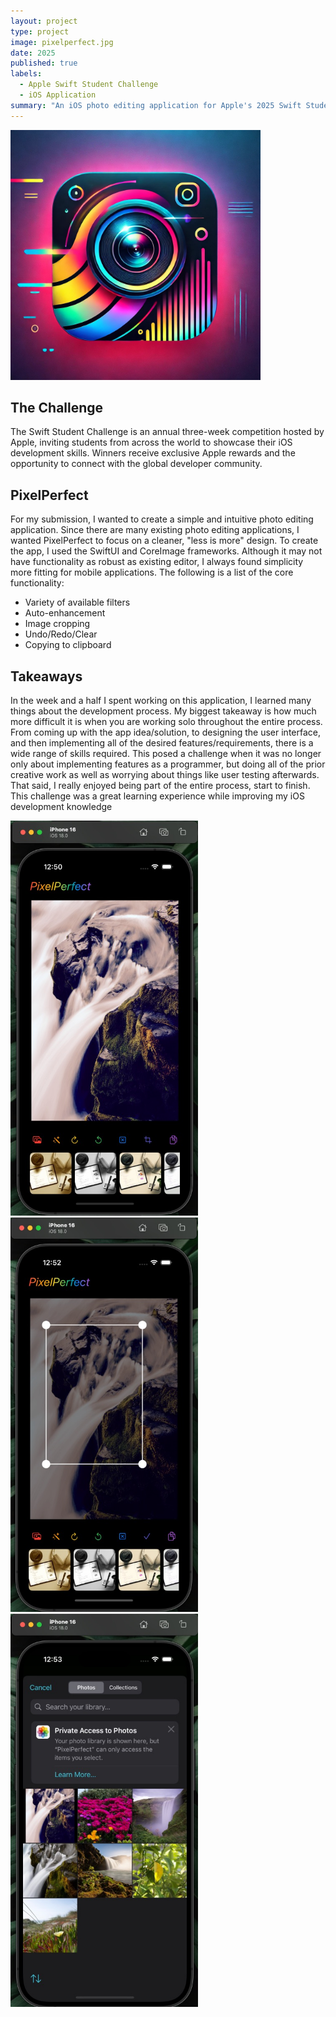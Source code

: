 ```yaml
---
layout: project
type: project
image: pixelperfect.jpg
date: 2025
published: true
labels:
  - Apple Swift Student Challenge
  - iOS Application
summary: "An iOS photo editing application for Apple's 2025 Swift Student Challenge."
---
```


<div class="text-left p-1">
  <img width="400px" src="https://raw.githubusercontent.com/kyesteele/kyesteele.github.io/refs/heads/main/pixelperfect.jpg" border-radius="12px";
</div>

## The Challenge

The Swift Student Challenge is an annual three-week competition hosted by Apple, inviting students from across the world to showcase their iOS development skills. Winners receive exclusive Apple rewards and the opportunity to connect with the global developer community.

## PixelPerfect
For my submission, I wanted to create a simple and intuitive photo editing application. Since there are many existing photo editing applications, I wanted PixelPerfect to focus on a cleaner, "less is more" design. To create the app, I used the SwiftUI and CoreImage frameworks. Although it may not have functionality as robust as existing editor, I always found simplicity more fitting for mobile applications. The following is a list of the core functionality:
- Variety of available filters
- Auto-enhancement
- Image cropping
- Undo/Redo/Clear
- Copying to clipboard

## Takeaways
In the week and a half I spent working on this application, I learned many things about the development process. My biggest takeaway is how much more difficult it is when you are working solo throughout the entire process. From coming up with the app idea/solution, to designing the user interface, and then implementing all of the desired features/requirements, there is a wide range of skills required. This posed a challenge when it was no longer only about implementing features as a programmer, but doing all of the prior creative work as well as worrying about things like user testing afterwards. That said, I really enjoyed being part of the entire process, start to finish. This challenge was a great learning experience while improving my iOS development knowledge

<div class="text-center p-4">
  <img width="300px" src="https://github.com/kyesteele/kyesteele.github.io/blob/main/pixel1.jpg?raw=true">
  <img width="300px" src="https://github.com/kyesteele/kyesteele.github.io/blob/main/pixel2.jpg?raw=true" >
  <img width="300px" src="https://github.com/kyesteele/kyesteele.github.io/blob/main/pixel3.jpg?raw=true" >
</div>
